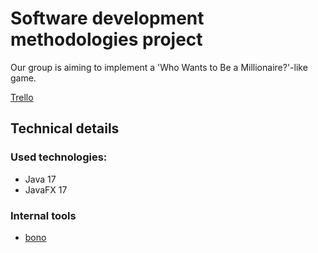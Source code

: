 # Software development methodologies project

Our group is aiming to implement a 'Who Wants to Be a Millionaire?'-like game.

[Trello](https://trello.com/b/gSwtZTwP)

## Technical details

### Used technologies:

- Java 17
- JavaFX 17

### Internal tools

- [bono](https://github.com/gojoGS/bono)
